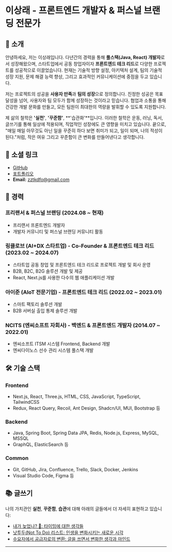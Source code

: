 # 이상래 - 프론트엔드 개발자 & 퍼스널 브랜딩 전문가

## 👋 소개

안녕하세요, 저는 이상래입니다. 다년간의 경력을 통해 **풀스택(Java, React) 개발자**로서 성장해왔으며, 스타트업에서 공동 창업자이자 **프론트엔드 테크 리드**로 다양한 프로젝트를 성공적으로 이끌었습니다. 현재는 기술적 방향 설정, 아키텍처 설계, 팀의 기술적 성장 지원, 문제 해결 능력 향상, 그리고 효과적인 커뮤니케이션에 중점을 두고 있습니다.

저는 프로젝트의 성공을 **사용자 만족**과 **팀의 성장**으로 정의합니다. 진정한 성공은 목표 달성을 넘어, 사용자와 팀 모두가 함께 성장하는 것이라고 믿습니다. 협업과 소통을 통해 건강한 개발 문화를 만들고, 모든 팀원이 최대한의 역량을 발휘할 수 있도록 지원합니다.

제 삶의 철학은 **'실천'**, **'꾸준함'**, **'습관화'**입니다. 이러한 철학은 운동, 러닝, 독서, 글쓰기를 통해 일상에 적용되며, 직업적인 성장에도 큰 영향을 미치고 있습니다. 끝으로, "매일 매일 아무것도 아닌 일을 꾸준히 하다 보면 취미가 되고, 일이 되며, 나의 적성이 된다."처럼, 작은 여유 그리고 꾸준함이 큰 변화를 만들어낸다고 생각합니다.

## 🔗 소셜 링크

- [GitHub](https://github.com/zztkdfo/)
- [포트폴리오](https://portfolio-zztkdfo.vercel.app/)
- **Email:** zztkdfo@gmail.com

## 💼 경력

### 프리랜서 & 퍼스널 브랜딩 (2024.08 ~ 현재)

- 프리랜서 프론트엔드 개발자
- 개발자 커뮤니티 및 퍼스널 브랜딩 커뮤니티 활동

### 링클로브 (AI+DX 스타트업) - Co-Founder & 프론트엔드 테크 리드 (2023.02 ~ 2024.07)

- 스타트업 공동 창업 및 프론트엔드 테크 리드로 프로젝트 개발 및 회사 운영
- B2B, B2C, B2G 솔루션 개발 및 제공
- React, Next.js를 사용한 다수의 웹 애플리케이션 개발

### 아이준 (AIoT 전문기업) - 프론트엔드 테크 리드 (2022.02 ~ 2023.01)

- 스마트 팩토리 솔루션 개발
- B2B 서버실 출입 통제 솔루션 개발

### NCITS (엔씨소프트 자회사) - 백엔드 & 프론트엔드 개발자 (2014.07 ~ 2022.01)

- 엔씨소프트 ITSM 시스템 Frontend, Backend 개발
- 엔씨다이노스 선수 관리 시스템 풀스택 개발

## 🛠 기술 스택

### Frontend

- Next.js, React, Three.js, HTML, CSS, JavaScript, TypeScript, TailwindCSS
- Redux, React Query, Recoil, Ant Design, Shadcn/UI, MUI, Bootstrap 등

### Backend

- Java, Spring Boot, Spring Data JPA, Redis, Node.js, Express, MySQL, MSSQL
- GraphQL, ElasticSearch 등

### Common

- Git, GitHub, Jira, Confluence, Trello, Slack, Docker, Jenkins
- Visual Studio Code, Figma 등

## 📚 글쓰기

나의 가치관인 **실천**, **꾸준함**, **습관**에 대해 아래의 글들에서 더 자세히 표현하고 있습니다:

- [내가 늦었나? 🤔: 타이밍에 대한 생각들](https://disquiet.io/@zztkdfo/makerlog/%EB%82%B4%EA%B0%80-%EB%8A%A6%EC%97%88%EB%82%98-%ED%83%80%EC%9D%B4%EB%B0%8D%EC%97%90-%EB%8C%80%ED%95%9C-%EC%83%9D%EA%B0%81%EB%93%A4)
- [낫투두(Not To Do) 리스트: 인생을 변화시키는 새로운 시각](https://disquiet.io/@zztkdfo/makerlog/%EB%82%AB%ED%88%AC%EB%91%90-not-to-do-%EB%A6%AC%EC%8A%A4%ED%8A%B8-%EC%9D%B8%EC%83%9D%EC%9D%84-%EB%B3%80%ED%99%94%EC%8B%9C%ED%82%A4%EB%8A%94-%EC%83%88%EB%A1%9C%EC%9A%B4-%EC%8B%9C%EA%B0%81)
- [수요자에서 공급자로의 변환: 글을 쓰면서 변화한 생각과 마인드](https://disquiet.io/@zztkdfo/makerlog/%EC%88%98%EC%9A%94%EC%9E%90%EC%97%90%EC%84%9C-%EA%B3%B5%EA%B8%89%EC%9E%90%EB%A1%9C%EC%9D%98-%EB%B3%80%ED%99%98-%EA%B8%80%EC%9D%84-%EC%93%B0%EB%A9%B4%EC%84%9C-%EB%B3%80%ED%99%94%ED%95%9C-%EC%83%9D%EA%B0%81%EA%B3%BC-%EB%A7%88%EC%9D%B8%EB%93%9C)

---
